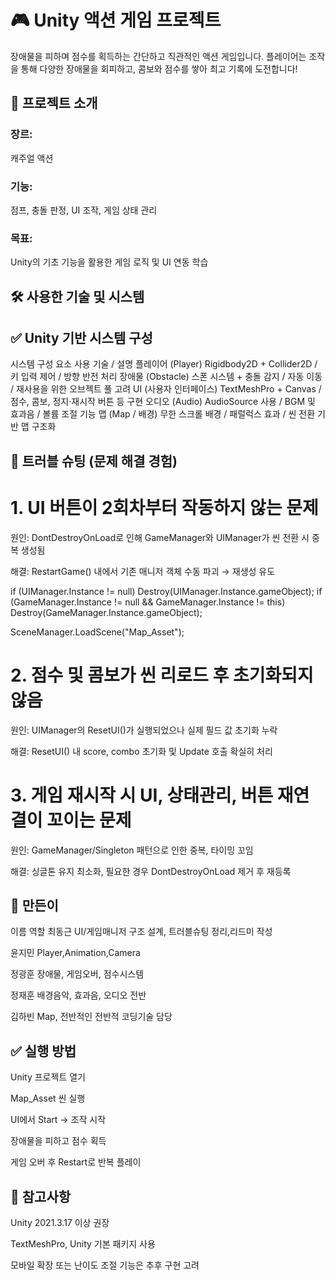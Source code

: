 # 🎮 Unity 액션 게임 프로젝트
장애물을 피하며 점수를 획득하는 간단하고 직관적인 액션 게임입니다.
플레이어는 조작을 통해 다양한 장애물을 회피하고, 콤보와 점수를 쌓아 최고 기록에 도전합니다!

## 🧾 프로젝트 소개

### 장르: 
캐주얼 액션

### 기능: 
점프, 충돌 판정, UI 조작, 게임 상태 관리

### 목표: 
Unity의 기초 기능을 활용한 게임 로직 및 UI 연동 학습

## 🛠 사용한 기술 및 시스템


## ✅ Unity 기반 시스템 구성
시스템 구성 요소	사용 기술 / 설명
플레이어 (Player)	Rigidbody2D + Collider2D / 키 입력 제어 / 방향 반전 처리
장애물 (Obstacle)	스폰 시스템 + 충돌 감지 / 자동 이동 / 재사용을 위한 오브젝트 풀 고려
UI (사용자 인터페이스)	TextMeshPro + Canvas / 점수, 콤보, 정지·재시작 버튼 등 구현
오디오 (Audio)	AudioSource 사용 / BGM 및 효과음 / 볼륨 조절 기능
맵 (Map / 배경)	무한 스크롤 배경 / 패럴럭스 효과 / 씬 전환 기반 맵 구조화

## 🧩 트러블 슈팅 (문제 해결 경험)


# 1. UI 버튼이 2회차부터 작동하지 않는 문제
원인: DontDestroyOnLoad로 인해 GameManager와 UIManager가 씬 전환 시 중복 생성됨

해결: RestartGame() 내에서 기존 매니저 객체 수동 파괴 → 재생성 유도

if (UIManager.Instance != null) 
    Destroy(UIManager.Instance.gameObject);
if (GameManager.Instance != null && GameManager.Instance != this) 
    Destroy(GameManager.Instance.gameObject);
    
SceneManager.LoadScene("Map_Asset");


# 2. 점수 및 콤보가 씬 리로드 후 초기화되지 않음
원인: UIManager의 ResetUI()가 실행되었으나 실제 필드 값 초기화 누락

해결: ResetUI() 내 score, combo 초기화 및 Update 호출 확실히 처리

# 3. 게임 재시작 시 UI, 상태관리, 버튼 재연결이 꼬이는 문제
원인: GameManager/Singleton 패턴으로 인한 중복, 타이밍 꼬임

해결: 싱글톤 유지 최소화, 필요한 경우 DontDestroyOnLoad 제거 후 재등록

## 👤 만든이
이름	역할
최동근 UI/게임매니저 구조 설계, 트러블슈팅 정리,리드미 작성


윤지민 Player,Animation,Camera


정광훈 장애물, 게임오버, 점수시스템


정재훈 배경음악, 효과음, 오디오 전반


김하빈 Map, 전반적인 전반적 코딩기술 담당

## ✅ 실행 방법
Unity 프로젝트 열기

Map_Asset 씬 실행

UI에서 Start → 조작 시작

장애물을 피하고 점수 획득

게임 오버 후 Restart로 반복 플레이

## 📌 참고사항
Unity 2021.3.17 이상 권장

TextMeshPro, Unity 기본 패키지 사용

모바일 확장 또는 난이도 조절 기능은 추후 구현 고려

